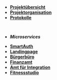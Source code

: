 * [**Projektübersicht**](_einleitung/projektuebersicht)
* [**Projektorganisation**](_einleitung/projektorganisation)
* [**Protokolle**](_einleitung/protokolle)

<br>

- ***Microservices***

* [**SmartAuth**](Auth/index)
* [**Landingpage**](landingpage/index)
* [**Bürgerbüro**](buergerbuero/index)
* [**Finanzamt**](finanzamt/index)
* [**Amt für Integration**](amt_fuer_integration/index)
* [**Fitnessstudio**](fitnessstudio/index)
